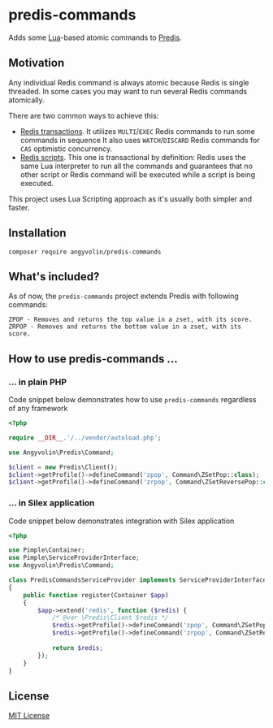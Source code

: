 # predis-commands

Adds some [Lua][4]-based atomic commands to [Predis][3]. 


## Motivation

Any individual Redis command is always atomic because Redis is single threaded. In some cases you may want to run 
 several Redis commands atomically. 

There are two common ways to achieve this:
 - [Redis transactions][1]. It utilizes `MULTI`/`EXEC` Redis commands to run some commands in sequence 
   It also uses `WATCH`/`DISCARD` Redis commands for `CAS` optimistic concurrency.
 - [Redis scripts][2]. This one is transactional by definition: Redis uses the
same Lua interpreter to run all the commands and guarantees that no other script or Redis command will be executed 
while a script is being executed.

This project uses Lua Scripting approach as it's usually both simpler and faster. 


## Installation

    composer require angyvolin/predis-commands


## What's included?

As of now, the `predis-commands` project extends Predis with following commands:

    ZPOP - Removes and returns the top value in a zset, with its score.
    ZRPOP - Removes and returns the bottom value in a zset, with its score.


## How to use predis-commands ...

### ... in plain PHP

Code snippet below demonstrates how to use `predis-commands` regardless of any framework 

```php
<?php

require __DIR__.'/../vendor/autoload.php';

use Angyvolin\Predis\Command;

$client = new Predis\Client();
$client->getProfile()->defineCommand('zpop', Command\ZSetPop::class);
$client->getProfile()->defineCommand('zrpop', Command\ZSetReversePop::class);
```

### ... in Silex application
Code snippet below demonstrates integration with Silex application 

```php
<?php

use Pimple\Container;
use Pimple\ServiceProviderInterface;
use Angyvolin\Predis\Command;

class PredisCommandsServiceProvider implements ServiceProviderInterface
{
    public function register(Container $app)
    {
        $app->extend('redis', function ($redis) {
            /* @var \Predis\Client $redis */
            $redis->getProfile()->defineCommand('zpop', Command\ZSetPop::class);
            $redis->getProfile()->defineCommand('zrpop', Command\ZSetReversePop::class);
        
            return $redis;
        });
    }
}
```


## License

[MIT License](LICENSE.md)


[1]: https://redis.io/topics/transactions
[2]: https://redis.io/commands/eval
[3]: https://github.com/nrk/predis
[4]: https://www.lua.org/
